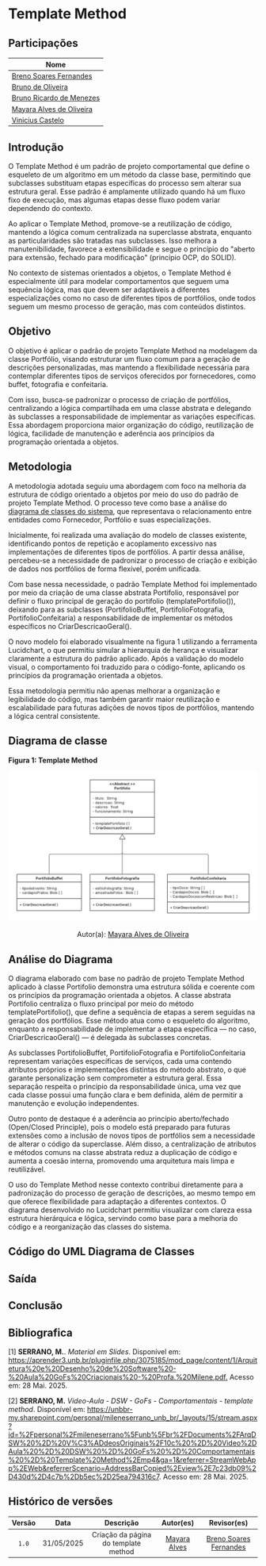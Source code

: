 # Template Method

## Participações

| Nome                                 |
|--------------------------------------|
| [Breno Soares Fernandes](https://github.com/brenofrds)|
| [Bruno de Oliveira](https://github.com/BrunoOLiveirax) |
| [Bruno Ricardo de Menezes](https://github.com/EhOBruno) |
| [Mayara Alves de Oliveira](https://github.com/Mayara-tech) |
| [Vinicius Castelo](https://github.com/Vini47) |

## Introdução

O Template Method é um padrão de projeto comportamental que define o esqueleto de um algoritmo em um método da classe base, permitindo que subclasses substituam etapas específicas do processo sem alterar sua estrutura geral. Esse padrão é amplamente utilizado quando há um fluxo fixo de execução, mas algumas etapas desse fluxo podem variar dependendo do contexto.

Ao aplicar o Template Method, promove-se a reutilização de código, mantendo a lógica comum centralizada na superclasse abstrata, enquanto as particularidades são tratadas nas subclasses. Isso melhora a manutenibilidade, favorece a extensibilidade e segue o princípio do "aberto para extensão, fechado para modificação" (princípio OCP, do SOLID).

No contexto de sistemas orientados a objetos, o Template Method é especialmente útil para modelar comportamentos que seguem uma sequência lógica, mas que devem ser adaptáveis a diferentes especializações como no caso de diferentes tipos de portfólios, onde todos seguem um mesmo processo de geração, mas com conteúdos distintos.

## Objetivo

O objetivo é aplicar o padrão de projeto Template Method na modelagem da classe Portfólio, visando estruturar um fluxo comum para a geração de descrições personalizadas, mas mantendo a flexibilidade necessária para contemplar diferentes tipos de serviços oferecidos por fornecedores, como buffet, fotografia e confeitaria.

Com isso, busca-se padronizar o processo de criação de portfólios, centralizando a lógica compartilhada em uma classe abstrata e delegando às subclasses a responsabilidade de implementar as variações específicas. Essa abordagem proporciona maior organização do código, reutilização de lógica, facilidade de manutenção e aderência aos princípios da programação orientada a objetos.

## Metodologia

A metodologia adotada seguiu uma abordagem com foco na melhoria da estrutura de código orientado a objetos por meio do uso do padrão de projeto Template Method. O processo teve como base a análise do [diagrama de classes do sistema](https://unbarqdsw2025-1-turma01.github.io/2025.1-T01-_G4_QuemFazNiver_GostaDe_Entrega_03/#/PadroesDeProjeto/3.5.1.Diagramadeclasses), que representava o relacionamento entre entidades como Fornecedor, Portfólio e suas especializações.

Inicialmente, foi realizada uma avaliação do modelo de classes existente, identificando pontos de repetição e acoplamento excessivo nas implementações de diferentes tipos de portfólios. A partir dessa análise, percebeu-se a necessidade de padronizar o processo de criação e exibição de dados nos portfólios de forma flexível, porém unificada.

Com base nessa necessidade, o padrão Template Method foi implementado por meio da criação de uma classe abstrata Portifolio, responsável por definir o fluxo principal de geração do portifolio (templatePortifolio()), deixando para as subclasses (PortifolioBuffet, PortifolioFotografia, PortifolioConfeitaria) a responsabilidade de implementar os métodos específicos no CriarDescricaoGeral().

O novo modelo foi elaborado visualmente na figura 1 utilizando a ferramenta Lucidchart, o que permitiu simular a hierarquia de herança e visualizar claramente a estrutura do padrão aplicado. Após a validação do modelo visual, o comportamento foi traduzido para o código-fonte, aplicando os princípios da programação orientada a objetos.

Essa metodologia permitiu não apenas melhorar a organização e legibilidade do código, mas também garantir maior reutilização e escalabilidade para futuras adições de novos tipos de portfólios, mantendo a lógica central consistente.

## Diagrama de classe

<b>Figura 1: Template Method</b>

![template Method](TemplateMethod.png)

<p align="center">Autor(a): <a href="https://github.com/Mayara-tech">Mayara Alves de Oliveira</a></p>


## Análise do Diagrama

O diagrama elaborado com base no padrão de projeto Template Method aplicado à classe Portifolio demonstra uma estrutura sólida e coerente com os princípios da programação orientada a objetos. A classe abstrata Portifolio centraliza o fluxo principal por meio do método templatePortifolio(), que define a sequência de etapas a serem seguidas na geração dos portfólios. Esse método atua como o esqueleto do algoritmo, enquanto a responsabilidade de implementar a etapa específica — no caso, CriarDescricaoGeral() — é delegada às subclasses concretas.

As subclasses PortifolioBuffet, PortifolioFotografia e PortifolioConfeitaria representam variações específicas de serviços, cada uma contendo atributos próprios e implementações distintas do método abstrato, o que garante personalização sem comprometer a estrutura geral. Essa separação respeita o princípio da responsabilidade única, uma vez que cada classe possui uma função clara e bem definida, além de permitir a manutenção e evolução independentes.

Outro ponto de destaque é a aderência ao princípio aberto/fechado (Open/Closed Principle), pois o modelo está preparado para futuras extensões como a inclusão de novos tipos de portfólios sem a necessidade de alterar o código da superclasse. Além disso, a centralização de atributos e métodos comuns na classe abstrata reduz a duplicação de código e aumenta a coesão interna, promovendo uma arquitetura mais limpa e reutilizável.

O uso do Template Method nesse contexto contribui diretamente para a padronização do processo de geração de descrições, ao mesmo tempo em que oferece flexibilidade para adaptação a diferentes contextos. O diagrama desenvolvido no Lucidchart permitiu visualizar com clareza essa estrutura hierárquica e lógica, servindo como base para a melhoria do código e a reorganização das classes do sistema.

## Código do UML Diagrama de Classes


## Saída


## Conclusão


## Bibliografica

[1] **SERRANO, M.**. *Material em Slides*. Disponível em: <https://aprender3.unb.br/pluginfile.php/3075185/mod_page/content/1/Arquitetura%20e%20Desenho%20de%20Software%20-%20Aula%20GoFs%20Criacionais%20-%20Profa.%20Milene.pdf.>  Acesso em: 28 Mai. 2025.

[2] **SERRANO, M.** *Video-Aula - DSW - GoFs - Comportamentais - template method*. Disponível em: <https://unbbr-my.sharepoint.com/personal/mileneserrano_unb_br/_layouts/15/stream.aspx?id=%2Fpersonal%2Fmileneserrano%5Funb%5Fbr%2FDocuments%2FArqDSW%20%2D%20V%C3%ADdeosOriginais%2F10c%20%2D%20Video%2DAula%20%2D%20DSW%20%2D%20GoFs%20%2D%20Comportamentais%20%2D%20Template%20Method%2Emp4&ga=1&referrer=StreamWebApp%2EWeb&referrerScenario=AddressBarCopied%2Eview%2E7c23db09%2D430d%2D4c7b%2Db5ec%2D25ea794316c7>. Acesso em: 28 Mai. 2025.

## Histórico de versões

| Versão |    Data    |                       Descrição                       |                       Autor(es)                        |                      Revisor(es)                       |
| :----: | :--------: | :---------------------------------------------------: | :----------------------------------------------------: | :----------------------------------------------------: |
| `1.0`  | 31/05/2025 | Criação da página do template method  | [Mayara Alves](https://github.com/Mayara-tech) | [Breno Soares Fernandes](https://github.com/brenofrds) |